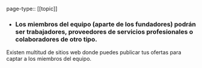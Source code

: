page-type:: [[topic]]
- ### Los miembros del equipo (aparte de los fundadores) podrán ser trabajadores, proveedores de servicios profesionales o colaboradores de otro tipo.

Existen multitud de sitios web donde puedes publicar tus ofertas para captar a los miembros del equipo.


